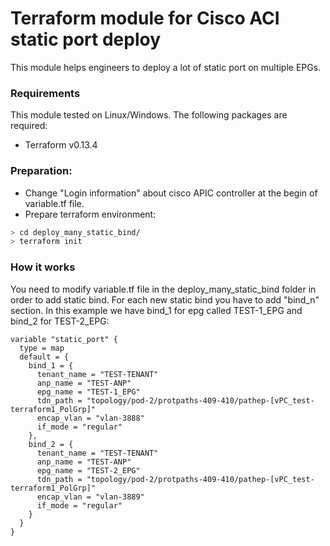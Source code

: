 # Terraform module for Cisco ACI static port deploy

This module helps engineers to deploy a lot of static port on multiple EPGs.


### Requirements

This module tested on Linux/Windows.
The following packages are required:
 - Terraform v0.13.4


### Preparation:

 - Change "Login information" about cisco APIC controller at the begin of variable.tf file.
 - Prepare terraform environment:
```sh
> cd deploy_many_static_bind/
> terraform init
```


### How it works

You need to modify variable.tf file in the deploy_many_static_bind folder in order to add static bind.
For each new static bind you have to add "bind_n" section. In this example we have bind_1 for epg called TEST-1_EPG and bind_2 for TEST-2_EPG:

     
    variable "static_port" {
      type = map
      default = {
        bind_1 = {
          tenant_name = "TEST-TENANT"
          anp_name = "TEST-ANP"
          epg_name = "TEST-1_EPG"
          tdn_path = "topology/pod-2/protpaths-409-410/pathep-[vPC_test-terraform1_PolGrp]"
          encap_vlan = "vlan-3888"
          if_mode = "regular"
        },
        bind_2 = {
          tenant_name = "TEST-TENANT"
          anp_name = "TEST-ANP"
          epg_name = "TEST-2_EPG"
          tdn_path = "topology/pod-2/protpaths-409-410/pathep-[vPC_test-terraform1_PolGrp]"
          encap_vlan = "vlan-3889"
          if_mode = "regular"
        }
      }
    }
     
